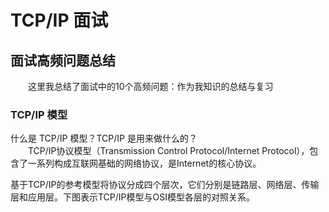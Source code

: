 # TCP/IP 面试
## 面试高频问题总结
　　这里我总结了面试中的10个高频问题：作为我知识的总结与复习
### TCP/IP 模型
什么是 TCP/IP 模型？TCP/IP 是用来做什么的？<br>
　　TCP/IP协议模型（Transmission Control Protocol/Internet Protocol），包含了一系列构成互联网基础的网络协议，是Internet的核心协议。

基于TCP/IP的参考模型将协议分成四个层次，它们分别是链路层、网络层、传输层和应用层。下图表示TCP/IP模型与OSI模型各层的对照关系。